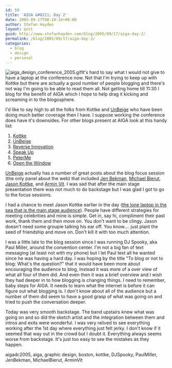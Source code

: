 ```yaml
---
id: 59
title: 'AIGA &#8211; Day 2'
date: 2005-09-17T00:10:19+00:00
author: Stefan Hayden
layout: post
guid: http://www.stefanhayden.com/blog/2005/09/17/aiga-day-2/
permalink: /blog/2005/09/17/aiga-day-2/
categories:
  - blog
  - design
  - personal
---
```

<img src='/blog/wp-content/aiga_design_conference_2005.gif' alt='aiga_design_conference_2005.gif' class="alignleft"/>It's hard to say what I would not give to have a laptop at the conference now. Not that I'm trying to keep up with Kottke but there are actually a good number of people blogging and there's not way I'm going to be able to read them all. Not getting home till 11:30 I blog for the benefit of AIGA which I hope to help drag it kicking and screaming in to the blogosphere.

I'd like to say high to all the folks from Kottke and <a href="http://www.mediabistro.com/unbeige/">UnBeige</a> who have been doing much better coverage then I have. I suppose working the conference does have it's downsides. For other blogs present at AIGA look at this handy list:

<ol><li><a href="http://www.kottke.org">Kottke</a></li>
<li><a href="http://www.mediabistro.com/unbeige/">UnBeige</a></li>
<li><a href="http://reverseinnovation.blogspot.com/">Reverse Innovation</a></li>
<li><a href="http://www.underconsideration.com/speakup/">Speak Up</a></li>
<li><a href="http://www.peterme.com/">PeterMe</a></li>
<li><a href="http://openthewindow.blogspot.com/">Open the Window</a></li></ol>

<a href="http://www.mediabistro.com/unbeige/">UnBeige</a> actually has a number of great posts about the blog focus session (the only panel about the web) that included <a href="http://www.personism.com/">Jen Bekman</a>, <a href="www.designobserver.com">Michael Bierut</a>, <a href="http://www.kottke.org">Jason Kottke</a>, and <a href="http://www.underconsideration.com/speakup/">Armin Vit</a>. I was sad that after the main stage presentation there was not much to do backstage but I was glad I got to go to the focus sessions.

I had a chance to meet Jason Kottke earlier in the day (<a href="http://www.kottke.org/05/09/lonely-in-a-packed-room">the lone laptop in the sea that is the main stage audience</a>). People have different strategies for meeting celebrities and mine is simple. Get in, say hi, compliment their past work, thank them and then move on. You don't want to be clingy. Jason doesn't need some groupie talking his ear off. You know.... just plant the seed of friendship and move on. Don't kill it with too much attention.

I was a little late to the blog session since I was running DJ Spooky, aka Paul Miller, around the convention center. I'm not a big fan of text messaging (at least not with my phone) but I let Paul text all he wanted since he was having a hard day. I was hoping by the title "To blog or not to blog: What's the question?" that it would have been more about encouraging the audience to blog, Instead it was more of a over view of what all four of them did. And even then  it was a brief overview and I wish they had deeper in to how blogging is changing things. I need to remember, baby steps for AIGA. It needs to learn what the internet is before it can figure out what blogging is. I don't know about all of the audience but a number of them did seem to have a good grasp of what was going on and tried to push the conversation deeper.

Today was very smooth backstage. The band upstairs knew what was going on and so did the sketch artist and the integration between them and intros and exits were wonderful. I was very relived to see everything working after the 1st day where everything just felt jerky. I don't know if it seemed that way out in the crowd but I doubt it. Everything always seems worse from backstage. It's just too easy to see the mistakes as they happen.

<tags>aigadc2005,  aiga,  graphic design,  boston,  kottke, DJSpooky, PaulMiller, JenBekman, MichaelBierut, ArminVit</tags>